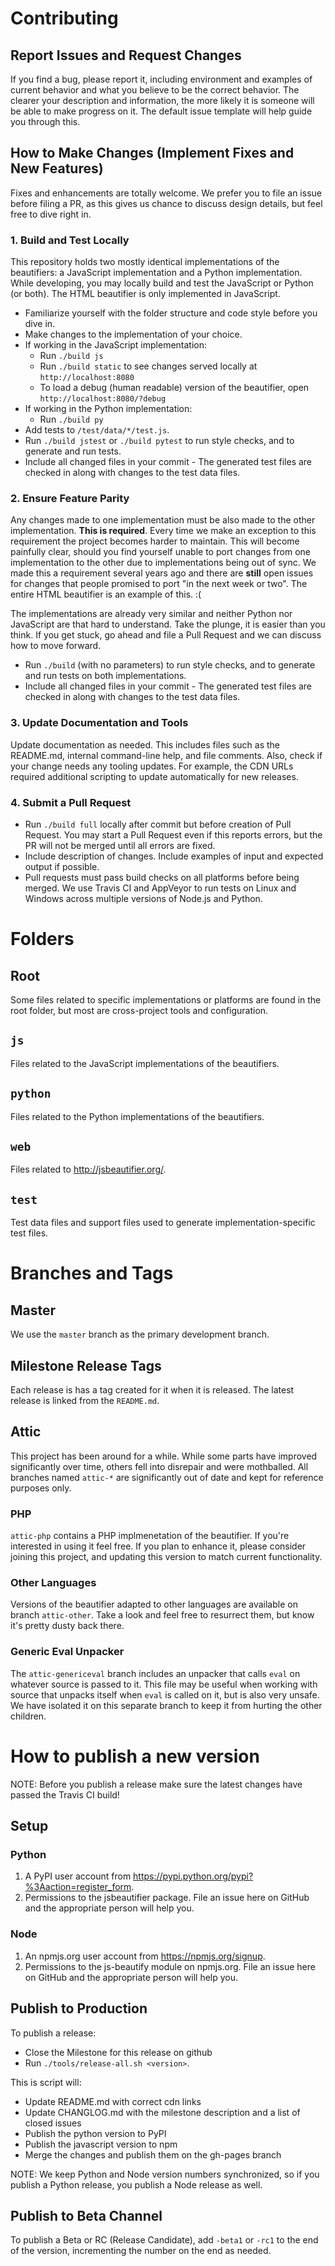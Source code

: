 # Contributing


## Report Issues and Request Changes
If you find a bug, please report it, including environment and examples of current behavior and what you believe to be the correct behavior.  The clearer your description and information, the more likely it is someone will be able to make progress on it.  The default issue template will help guide you through this.

## How to Make Changes (Implement Fixes and New Features)
Fixes and enhancements are totally welcome.  We prefer you to file an issue before filing a PR, as this gives us chance to discuss design details, but feel free to dive right in.

### 1. Build and Test Locally
This repository holds two mostly identical implementations of the beautifiers: a JavaScript implementation and a Python implementation.
While developing, you may locally build and test the JavaScript or Python (or both). The HTML beautifier is only implemented in JavaScript.

* Familiarize yourself with the folder structure and code style before you dive in.
* Make changes to the implementation of your choice.
* If working in the JavaScript implementation:
  * Run `./build js`
  * Run `./build static` to see changes served locally at `http://localhost:8080`
  * To load a debug (human readable) version of the beautifier, open `http://localhost:8080/?debug`
* If working in the Python implementation:
  * Run `./build py`
* Add tests to `/test/data/*/test.js`.
* Run `./build jstest` or `./build pytest` to run style checks, and to generate and run tests.
* Include all changed files in your commit - The generated test files are checked in along with changes to the test data files.

### 2. Ensure Feature Parity
Any changes made to one implementation must be also made to the other implementation.  **This is required**.  Every time we make an exception to this requirement the project becomes harder to maintain.  This will become painfully clear, should you find yourself unable to port changes from one implementation to the other due to implementations being out of sync. We made this a requirement several years ago and there are **still** open issues for changes that people promised to port "in the next week or two".  The entire HTML beautifier is an example of this. :(

The implementations are already very similar and neither Python nor JavaScript are that hard to understand.  Take the plunge, it is easier than you think.  If you get stuck, go ahead and file a Pull Request and we can discuss how to move forward.

* Run `./build` (with no parameters) to run style checks, and to generate and run tests on both implementations.
* Include all changed files in your commit - The generated test files are checked in along with changes to the test data files.

### 3. Update Documentation and Tools
Update documentation as needed.  This includes files such as the README.md, internal command-line help, and file comments.
Also, check if your change needs any tooling updates.  For example, the CDN URLs required additional scripting to update automatically for new releases.

### 4. Submit a Pull Request

* Run `./build full` locally after commit but before creation of Pull Request.  You may start a Pull Request even if this reports errors, but the PR will not be merged until all errors are fixed.
* Include description of changes. Include examples of input and expected output if possible.
* Pull requests must pass build checks on all platforms before being merged. We use Travis CI and AppVeyor to run tests on Linux and Windows across multiple versions of Node.js and Python.


# Folders

## Root
Some files related to specific implementations or platforms are found in the root folder, but most are cross-project tools and configuration.

## `js`
Files related to the JavaScript implementations of the beautifiers.

## `python`
Files related to the Python implementations of the beautifiers.

## `web`
Files related to http://jsbeautifier.org/.

## `test`
Test data files and support files used to generate implementation-specific test files.


# Branches and Tags

## Master
We use the `master` branch as the primary development branch.

## Milestone Release Tags
Each release is has a tag created for it when it is released.  The latest release is linked from the `README.md`.

## Attic
This project has been around for a while.  While some parts have improved significantly over time, others fell
into disrepair and were mothballed. All branches named `attic-*` are significantly out of date and kept for reference purposes only.

### PHP
`attic-php` contains a PHP implmenetation of the beautifier. 
If you're interested in using it feel free.
If you plan to enhance it, please consider joining this project, and updating this version to match current functionality.

### Other Languages
Versions of the beautifier adapted to other languages are available on branch `attic-other`.
Take a look and feel free to resurrect them, but know it's pretty dusty back there.

### Generic Eval Unpacker
The `attic-genericeval` branch includes an unpacker that calls `eval` on whatever source is passed to it.
This file may be useful when working with source that unpacks itself when `eval` is called on it, but is also very unsafe.  
We have isolated it on this separate branch to keep it from hurting the other children.

# How to publish a new version

NOTE: Before you publish a release make sure the latest changes have passed the Travis CI build!

## Setup

### Python

1. A PyPI user account from https://pypi.python.org/pypi?%3Aaction=register_form.
2. Permissions to the jsbeautifier package.  File an issue here on GitHub and the appropriate person will help you.

### Node

1. An npmjs.org user account from https://npmjs.org/signup.
2. Permissions to the js-beautify module on npmjs.org.  File an issue here on GitHub and the appropriate person will help you.

## Publish to Production
To publish a release:
* Close the Milestone for this release on github
* Run `./tools/release-all.sh <version>`.

This is script will: 

* Update README.md with correct cdn links 
* Update CHANGLOG.md with the milestone description and a list of closed issues
* Publish the python version to PyPI
* Publish the javascript version to npm
* Merge the changes and publish them on the gh-pages branch

NOTE: We keep Python and Node version numbers synchronized,
so if you publish a Python release, you publish a Node release as well.

## Publish to Beta Channel

To publish a Beta or RC (Release Candidate), add `-beta1` or `-rc1` to the end of the version, incrementing the number on the end as needed. 



